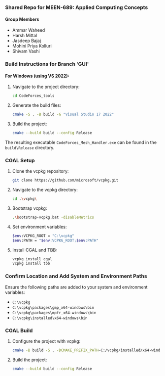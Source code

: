 ### Shared Repo for MEEN-689: Applied Computing Concepts

#### Group Members
- Ammar Waheed
- Harsh Mittal
- Jasdeep Bajaj
- Mohini Priya Kolluri
- Shivam Vashi

### Build Instructions for Branch 'GUI'

#### For Windows (using VS 2022):

1. Navigate to the project directory:
    ```sh
    cd CodeForces_tools
    ```
2. Generate the build files:
    ```sh
    cmake -S . -B build -G "Visual Studio 17 2022"
    ```
3. Build the project:
    ```sh
    cmake --build build --config Release
    ```

The resulting executable `CodeForces_Mesh_Handler.exe` can be found in the `build\Release` directory.
### CGAL Setup

1. Clone the vcpkg repository:
    ```sh
    git clone https://github.com/microsoft/vcpkg.git
    ```
2. Navigate to the vcpkg directory:
    ```sh
    cd .\vcpkg\
    ```
3. Bootstrap vcpkg:
    ```sh
    .\bootstrap-vcpkg.bat -disableMetrics
    ```
4. Set environment variables:
    ```sh
    $env:VCPKG_ROOT = "C:\vcpkg"
    $env:PATH = "$env:VCPKG_ROOT;$env:PATH"
    ```
5. Install CGAL and TBB:
    ```sh
    vcpkg install cgal
    vcpkg install tbb
    ```

### Confirm Location and Add System and Environment Paths

Ensure the following paths are added to your system and environment variables:

- `C:\vcpkg`
- `C:\vcpkg\packages\gmp_x64-windows\bin`
- `C:\vcpkg\packages\mpfr_x64-windows\bin`
- `C:\vcpkg\installed\x64-windows\bin`

### CGAL Build

1. Configure the project with vcpkg:
    ```sh
    cmake -B build -S . -DCMAKE_PREFIX_PATH=C:/vcpkg/installed/x64-windows
    ```
2. Build the project:
    ```sh
    cmake --build build --config Release
    ```
